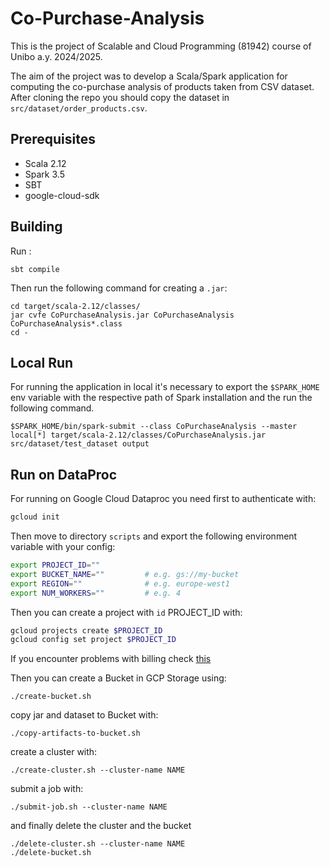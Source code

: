 # Co-Purchase-Analysis

This is the project of Scalable and Cloud Programming (81942) course of Unibo a.y. 2024/2025.

The aim of the project was to develop a Scala/Spark application for computing the co-purchase analysis of products taken from CSV dataset.
After cloning the repo you should copy the dataset in `src/dataset/order_products.csv`.

## Prerequisites
- Scala 2.12
- Spark 3.5
- SBT
- google-cloud-sdk


## Building

Run :

```
sbt compile
```

Then run the following command for creating a  `.jar`:

```
cd target/scala-2.12/classes/
jar cvfe CoPurchaseAnalysis.jar CoPurchaseAnalysis CoPurchaseAnalysis*.class
cd -
```

## Local Run

For running the application in local it's necessary to export the `$SPARK_HOME` env variable with the respective path of Spark installation and the run the following command.

```
$SPARK_HOME/bin/spark-submit --class CoPurchaseAnalysis --master local[*] target/scala-2.12/classes/CoPurchaseAnalysis.jar src/dataset/test_dataset output

```
## Run on DataProc
For running on Google Cloud Dataproc you need first to authenticate with:
```bash
gcloud init
```
Then move to directory `scripts` and export the following environment variable with your config:
```bash
export PROJECT_ID=""
export BUCKET_NAME=""         # e.g. gs://my-bucket
export REGION=""              # e.g. europe-west1
export NUM_WORKERS=""         # e.g. 4
```
Then you can create a project with `id` PROJECT_ID with:
```bash
gcloud projects create $PROJECT_ID
gcloud config set project $PROJECT_ID
```
If you encounter problems with billing check [this](https://console.cloud.google.com/billing/projects)

Then you can create a Bucket in GCP Storage using:
```
./create-bucket.sh
```
copy jar and dataset to Bucket with:
```
./copy-artifacts-to-bucket.sh
``` 
create a cluster with:
```
./create-cluster.sh --cluster-name NAME
```
submit a job with:
```
./submit-job.sh --cluster-name NAME
```
and finally delete the cluster and the bucket
```
./delete-cluster.sh --cluster-name NAME 
./delete-bucket.sh 
```
